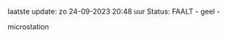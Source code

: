 laatste update: 
zo 24-09-2023 20:48   uur 
Status: FAALT - geel - 
<div class="service Y">microstation</div>